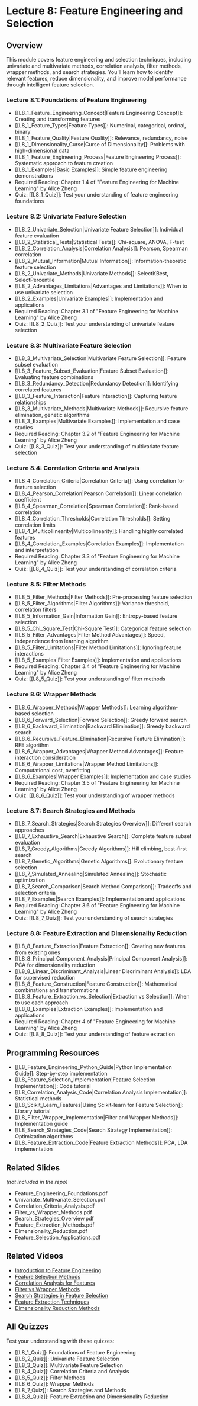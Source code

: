 # Lecture 8: Feature Engineering and Selection

## Overview
This module covers feature engineering and selection techniques, including univariate and multivariate methods, correlation analysis, filter methods, wrapper methods, and search strategies. You'll learn how to identify relevant features, reduce dimensionality, and improve model performance through intelligent feature selection.

### Lecture 8.1: Foundations of Feature Engineering
- [[L8_1_Feature_Engineering_Concept|Feature Engineering Concept]]: Creating and transforming features
- [[L8_1_Feature_Types|Feature Types]]: Numerical, categorical, ordinal, binary
- [[L8_1_Feature_Quality|Feature Quality]]: Relevance, redundancy, noise
- [[L8_1_Dimensionality_Curse|Curse of Dimensionality]]: Problems with high-dimensional data
- [[L8_1_Feature_Engineering_Process|Feature Engineering Process]]: Systematic approach to feature creation
- [[L8_1_Examples|Basic Examples]]: Simple feature engineering demonstrations
- Required Reading: Chapter 1.4 of "Feature Engineering for Machine Learning" by Alice Zheng
- Quiz: [[L8_1_Quiz]]: Test your understanding of feature engineering foundations

### Lecture 8.2: Univariate Feature Selection
- [[L8_2_Univariate_Selection|Univariate Feature Selection]]: Individual feature evaluation
- [[L8_2_Statistical_Tests|Statistical Tests]]: Chi-square, ANOVA, F-test
- [[L8_2_Correlation_Analysis|Correlation Analysis]]: Pearson, Spearman correlation
- [[L8_2_Mutual_Information|Mutual Information]]: Information-theoretic feature selection
- [[L8_2_Univariate_Methods|Univariate Methods]]: SelectKBest, SelectPercentile
- [[L8_2_Advantages_Limitations|Advantages and Limitations]]: When to use univariate selection
- [[L8_2_Examples|Univariate Examples]]: Implementation and applications
- Required Reading: Chapter 3.1 of "Feature Engineering for Machine Learning" by Alice Zheng
- Quiz: [[L8_2_Quiz]]: Test your understanding of univariate feature selection

### Lecture 8.3: Multivariate Feature Selection
- [[L8_3_Multivariate_Selection|Multivariate Feature Selection]]: Feature subset evaluation
- [[L8_3_Feature_Subset_Evaluation|Feature Subset Evaluation]]: Evaluating feature combinations
- [[L8_3_Redundancy_Detection|Redundancy Detection]]: Identifying correlated features
- [[L8_3_Feature_Interaction|Feature Interaction]]: Capturing feature relationships
- [[L8_3_Multivariate_Methods|Multivariate Methods]]: Recursive feature elimination, genetic algorithms
- [[L8_3_Examples|Multivariate Examples]]: Implementation and case studies
- Required Reading: Chapter 3.2 of "Feature Engineering for Machine Learning" by Alice Zheng
- Quiz: [[L8_3_Quiz]]: Test your understanding of multivariate feature selection

### Lecture 8.4: Correlation Criteria and Analysis
- [[L8_4_Correlation_Criteria|Correlation Criteria]]: Using correlation for feature selection
- [[L8_4_Pearson_Correlation|Pearson Correlation]]: Linear correlation coefficient
- [[L8_4_Spearman_Correlation|Spearman Correlation]]: Rank-based correlation
- [[L8_4_Correlation_Thresholds|Correlation Thresholds]]: Setting correlation limits
- [[L8_4_Multicollinearity|Multicollinearity]]: Handling highly correlated features
- [[L8_4_Correlation_Examples|Correlation Examples]]: Implementation and interpretation
- Required Reading: Chapter 3.3 of "Feature Engineering for Machine Learning" by Alice Zheng
- Quiz: [[L8_4_Quiz]]: Test your understanding of correlation criteria

### Lecture 8.5: Filter Methods
- [[L8_5_Filter_Methods|Filter Methods]]: Pre-processing feature selection
- [[L8_5_Filter_Algorithms|Filter Algorithms]]: Variance threshold, correlation filters
- [[L8_5_Information_Gain|Information Gain]]: Entropy-based feature selection
- [[L8_5_Chi_Square_Test|Chi-Square Test]]: Categorical feature selection
- [[L8_5_Filter_Advantages|Filter Method Advantages]]: Speed, independence from learning algorithm
- [[L8_5_Filter_Limitations|Filter Method Limitations]]: Ignoring feature interactions
- [[L8_5_Examples|Filter Examples]]: Implementation and applications
- Required Reading: Chapter 3.4 of "Feature Engineering for Machine Learning" by Alice Zheng
- Quiz: [[L8_5_Quiz]]: Test your understanding of filter methods

### Lecture 8.6: Wrapper Methods
- [[L8_6_Wrapper_Methods|Wrapper Methods]]: Learning algorithm-based selection
- [[L8_6_Forward_Selection|Forward Selection]]: Greedy forward search
- [[L8_6_Backward_Elimination|Backward Elimination]]: Greedy backward search
- [[L8_6_Recursive_Feature_Elimination|Recursive Feature Elimination]]: RFE algorithm
- [[L8_6_Wrapper_Advantages|Wrapper Method Advantages]]: Feature interaction consideration
- [[L8_6_Wrapper_Limitations|Wrapper Method Limitations]]: Computational cost, overfitting
- [[L8_6_Examples|Wrapper Examples]]: Implementation and case studies
- Required Reading: Chapter 3.5 of "Feature Engineering for Machine Learning" by Alice Zheng
- Quiz: [[L8_6_Quiz]]: Test your understanding of wrapper methods

### Lecture 8.7: Search Strategies and Methods
- [[L8_7_Search_Strategies|Search Strategies Overview]]: Different search approaches
- [[L8_7_Exhaustive_Search|Exhaustive Search]]: Complete feature subset evaluation
- [[L8_7_Greedy_Algorithms|Greedy Algorithms]]: Hill climbing, best-first search
- [[L8_7_Genetic_Algorithms|Genetic Algorithms]]: Evolutionary feature selection
- [[L8_7_Simulated_Annealing|Simulated Annealing]]: Stochastic optimization
- [[L8_7_Search_Comparison|Search Method Comparison]]: Tradeoffs and selection criteria
- [[L8_7_Examples|Search Examples]]: Implementation and applications
- Required Reading: Chapter 3.6 of "Feature Engineering for Machine Learning" by Alice Zheng
- Quiz: [[L8_7_Quiz]]: Test your understanding of search strategies

### Lecture 8.8: Feature Extraction and Dimensionality Reduction
- [[L8_8_Feature_Extraction|Feature Extraction]]: Creating new features from existing ones
- [[L8_8_Principal_Component_Analysis|Principal Component Analysis]]: PCA for dimensionality reduction
- [[L8_8_Linear_Discriminant_Analysis|Linear Discriminant Analysis]]: LDA for supervised reduction
- [[L8_8_Feature_Construction|Feature Construction]]: Mathematical combinations and transformations
- [[L8_8_Feature_Extraction_vs_Selection|Extraction vs Selection]]: When to use each approach
- [[L8_8_Examples|Extraction Examples]]: Implementation and applications
- Required Reading: Chapter 4 of "Feature Engineering for Machine Learning" by Alice Zheng
- Quiz: [[L8_8_Quiz]]: Test your understanding of feature extraction

## Programming Resources
- [[L8_Feature_Engineering_Python_Guide|Python Implementation Guide]]: Step-by-step implementation
- [[L8_Feature_Selection_Implementation|Feature Selection Implementation]]: Code tutorial
- [[L8_Correlation_Analysis_Code|Correlation Analysis Implementation]]: Statistical methods
- [[L8_Scikit_Learn_Features|Using Scikit-learn for Feature Selection]]: Library tutorial
- [[L8_Filter_Wrapper_Implementation|Filter and Wrapper Methods]]: Implementation guide
- [[L8_Search_Strategies_Code|Search Strategy Implementation]]: Optimization algorithms
- [[L8_Feature_Extraction_Code|Feature Extraction Methods]]: PCA, LDA implementation

## Related Slides
*(not included in the repo)*
- Feature_Engineering_Foundations.pdf
- Univariate_Multivariate_Selection.pdf
- Correlation_Criteria_Analysis.pdf
- Filter_vs_Wrapper_Methods.pdf
- Search_Strategies_Overview.pdf
- Feature_Extraction_Methods.pdf
- Dimensionality_Reduction.pdf
- Feature_Selection_Applications.pdf

## Related Videos
- [Introduction to Feature Engineering](https://www.youtube.com/watch?v=YaKMeAlHgqQ)
- [Feature Selection Methods](https://www.youtube.com/watch?v=YaKMeAlHgqQ)
- [Correlation Analysis for Features](https://www.youtube.com/watch?v=YaKMeAlHgqQ)
- [Filter vs Wrapper Methods](https://www.youtube.com/watch?v=YaKMeAlHgqQ)
- [Search Strategies in Feature Selection](https://www.youtube.com/watch?v=YaKMeAlHgqQ)
- [Feature Extraction Techniques](https://www.youtube.com/watch?v=YaKMeAlHgqQ)
- [Dimensionality Reduction Methods](https://www.youtube.com/watch?v=YaKMeAlHgqQ)

## All Quizzes
Test your understanding with these quizzes:
- [[L8_1_Quiz]]: Foundations of Feature Engineering
- [[L8_2_Quiz]]: Univariate Feature Selection
- [[L8_3_Quiz]]: Multivariate Feature Selection
- [[L8_4_Quiz]]: Correlation Criteria and Analysis
- [[L8_5_Quiz]]: Filter Methods
- [[L8_6_Quiz]]: Wrapper Methods
- [[L8_7_Quiz]]: Search Strategies and Methods
- [[L8_8_Quiz]]: Feature Extraction and Dimensionality Reduction
